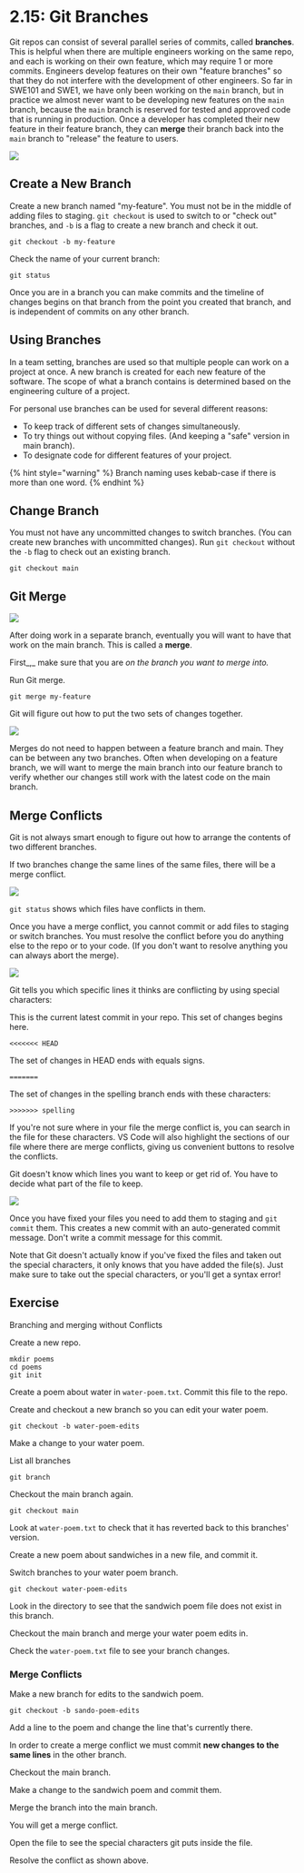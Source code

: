 # 2.15: Git Branches

Git repos can consist of several parallel series of commits, called **branches**. This is helpful when there are multiple engineers working on the same repo, and each is working on their own feature, which may require 1 or more commits. Engineers develop features on their own "feature branches" so that they do not interfere with the development of other engineers. So far in SWE101 and SWE1, we have only been working on the `main` branch, but in practice we almost never want to be developing new features on the `main` branch, because the `main` branch is reserved for tested and approved code that is running in production. Once a developer has completed their new feature in their feature branch, they can **merge** their branch back into the `main` branch to "release" the feature to users.

![](../.gitbook/assets/akira-shared-a-drawing-with-you-3.png)

## Create a New Branch

Create a new branch named "my-feature". You must not be in the middle of adding files to staging. `git checkout` is used to switch to or "check out" branches, and `-b` is a flag to create a new branch and check it out.

```text
git checkout -b my-feature
```

Check the name of your current branch:

```text
git status
```

Once you are in a branch you can make commits and the timeline of changes begins on that branch from the point you created that branch, and is independent of commits on any other branch.

## Using Branches

In a team setting, branches are used so that multiple people can work on a project at once. A new branch is created for each new feature of the software. The scope of what a branch contains is determined based on the engineering culture of a project.

For personal use branches can be used for several different reasons:

* To keep track of different sets of changes simultaneously.
* To try things out without copying files. \(And keeping a "safe" version in main branch\).
* To designate code for different features of your project.

{% hint style="warning" %}
Branch naming uses kebab-case if there is more than one word.
{% endhint %}

## Change Branch

You must not have any uncommitted changes to switch branches. \(You can create new branches with uncommitted changes\). Run `git checkout` without the `-b` flag to check out an existing branch.

```text
git checkout main
```

## Git Merge

![](../.gitbook/assets/akira-shared-a-drawing-with-you.png)

After doing work in a separate branch, eventually you will want to have that work on the main branch. This is called a **merge**.

First_,_ make sure that you are _on the branch you want to merge into._

Run Git merge.

```text
git merge my-feature
```

Git will figure out how to put the two sets of changes together.

![](../.gitbook/assets/akira-shared-a-drawing-with-you-2%20%281%29.png)

Merges do not need to happen between a feature branch and main. They can be between any two branches. Often when developing on a feature branch, we will want to merge the main branch into our feature branch to verify whether our changes still work with the latest code on the main branch.

## Merge Conflicts

Git is not always smart enough to figure out how to arrange the contents of two different branches.

If two branches change the same lines of the same files, there will be a merge conflict.

![](../.gitbook/assets/screen-shot-2020-10-29-at-9.54.48-pm.png)

`git status` shows which files have conflicts in them.

Once you have a merge conflict, you cannot commit or add files to staging or switch branches. You must resolve the conflict before you do anything else to the repo or to your code. \(If you don't want to resolve anything you can always abort the merge\).

![](../.gitbook/assets/screen-shot-2020-10-29-at-9.55.58-pm.png)

Git tells you which specific lines it thinks are conflicting by using special characters:

This is the current latest commit in your repo. This set of changes begins here.

```text
<<<<<<< HEAD
```

The set of changes in HEAD ends with equals signs.

```text
=======
```

The set of changes in the spelling branch ends with these characters:

```text
>>>>>>> spelling
```

If you're not sure where in your file the merge conflict is, you can search in the file for these characters. VS Code will also highlight the sections of our file where there are merge conflicts, giving us convenient buttons to resolve the conflicts. 

Git doesn't know which lines you want to keep or get rid of. You have to decide what part of the file to keep.

![](../.gitbook/assets/screen-shot-2020-10-29-at-9.56.04-pm.png)

Once you have fixed your files you need to add them to staging and `git commit` them. This creates a new commit with an auto-generated commit message. Don't write a commit message for this commit.

Note that Git doesn't actually know if you've fixed the files and taken out the special characters, it only knows that you have added the file\(s\). Just make sure to take out the special characters, or you'll get a syntax error!

## Exercise

Branching and merging without Conflicts

Create a new repo.

```text
mkdir poems
cd poems
git init
```

Create a poem about water in `water-poem.txt`. Commit this file to the repo.

Create and checkout a new branch so you can edit your water poem.

```text
git checkout -b water-poem-edits
```

Make a change to your water poem.

List all branches

```text
git branch 
```

Checkout the main branch again.

```text
git checkout main
```

Look at `water-poem.txt` to check that it has reverted back to this branches' version.

Create a new poem about sandwiches in a new file, and commit it.

Switch branches to your water poem branch.

```text
git checkout water-poem-edits
```

Look in the directory to see that the sandwich poem file does not exist in this branch. 

Checkout the main branch and merge your water poem edits in.

Check the `water-poem.txt` file to see your branch changes.

### Merge Conflicts

Make a new branch for edits to the sandwich poem.

```text
git checkout -b sando-poem-edits
```

Add a line to the poem and change the line that's currently there.

In order to create a merge conflict we must commit **new changes to the same lines** in the other branch.

Checkout the main branch.

Make a change to the sandwich poem and commit them.

Merge the branch into the main branch.

You will get a merge conflict.

Open the file to see the special characters git puts inside the file.

Resolve the conflict as shown above.


